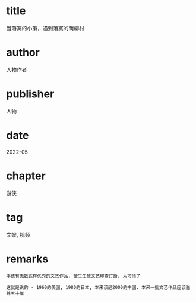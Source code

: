 # title
当落寞的小策，遇到落寞的荫柳村

# author
人物作者

# publisher
人物

# date
2022-05

# chapter
游侠

# tag
文娱, 视频

# remarks
`本该有无数这样优秀的文艺作品, 硬生生被文艺审查打断, 太可惜了`

`这就是说的 - 1960的美国, 1980的日本, 本来该是2000的中国. 本来一批文艺作品应该滋养五十年`
